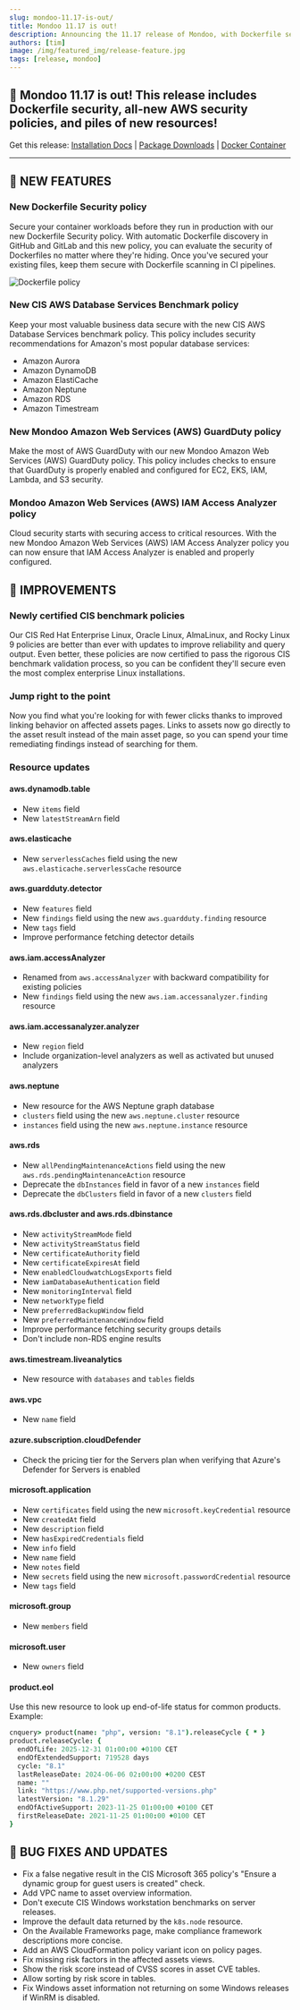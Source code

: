 ```yaml
---
slug: mondoo-11.17-is-out/
title: Mondoo 11.17 is out!
description: Announcing the 11.17 release of Mondoo, with Dockerfile security, all-new AWS security policies, and piles of new resources!
authors: [tim]
image: /img/featured_img/release-feature.jpg
tags: [release, mondoo]
---
```


## 🥳 Mondoo 11.17 is out! This release includes Dockerfile security, all-new AWS security policies, and piles of new resources!

Get this release: [Installation Docs](https://mondoo.com/docs/cnspec/) | [Package Downloads](https://releases.mondoo.com/cnspec/) | [Docker Container](https://hub.docker.com/r/mondoo/cnspec)

---

## 🎉 NEW FEATURES

### New Dockerfile Security policy

Secure your container workloads before they run in production with our new Dockerfile Security policy. With automatic Dockerfile discovery in GitHub and GitLab and this new policy, you can evaluate the security of Dockerfiles no matter where they're hiding. Once you've secured your existing files, keep them secure with Dockerfile scanning in CI pipelines.

![Dockerfile policy](/img/releases/2024-08-13-mondoo-11.17-is-out/dockerfile.png)

### New CIS AWS Database Services Benchmark policy

Keep your most valuable business data secure with the new CIS AWS Database Services benchmark policy. This policy includes security recommendations for Amazon's most popular database services:

- Amazon Aurora
- Amazon DynamoDB
- Amazon ElastiCache
- Amazon Neptune
- Amazon RDS
- Amazon Timestream

### New Mondoo Amazon Web Services (AWS) GuardDuty policy

Make the most of AWS GuardDuty with our new Mondoo Amazon Web Services (AWS) GuardDuty policy. This policy includes checks to ensure that GuardDuty is properly enabled and configured for EC2, EKS, IAM, Lambda, and S3 security.

### Mondoo Amazon Web Services (AWS) IAM Access Analyzer policy

Cloud security starts with securing access to critical resources. With the new Mondoo Amazon Web Services (AWS) IAM Access Analyzer policy you can now ensure that IAM Access Analyzer is enabled and properly configured.

## 🧹 IMPROVEMENTS

### Newly certified CIS benchmark policies

Our CIS Red Hat Enterprise Linux, Oracle Linux, AlmaLinux, and Rocky Linux 9 policies are better than ever with updates to improve reliability and query output. Even better, these policies are now certified to pass the rigorous CIS benchmark validation process, so you can be confident they'll secure even the most complex enterprise Linux installations.

### Jump right to the point

Now you find what you're looking for with fewer clicks thanks to improved linking behavior on affected assets pages. Links to assets now go directly to the asset result instead of the main asset page, so you can spend your time remediating findings instead of searching for them.

### Resource updates

#### aws.dynamodb.table

- New `items` field
- New `latestStreamArn` field

#### aws.elasticache

- New `serverlessCaches` field using the new `aws.elasticache.serverlessCache` resource

#### aws.guardduty.detector

- New `features` field
- New `findings` field using the new `aws.guardduty.finding` resource
- New `tags` field
- Improve performance fetching detector details

#### aws.iam.accessAnalyzer

- Renamed from `aws.accessAnalyzer` with backward compatibility for existing policies
- New `findings` field using the new `aws.iam.accessanalyzer.finding` resource

#### aws.iam.accessanalyzer.analyzer

- New `region` field
- Include organization-level analyzers as well as activated but unused analyzers

#### aws.neptune

- New resource for the AWS Neptune graph database
- `clusters` field using the new `aws.neptune.cluster` resource
- `instances` field using the new `aws.neptune.instance` resource

#### aws.rds

- New `allPendingMaintenanceActions` field using the new `aws.rds.pendingMaintenanceAction` resource
- Deprecate the `dbInstances` field in favor of a new `instances` field
- Deprecate the `dbClusters` field in favor of a new `clusters` field

#### aws.rds.dbcluster and aws.rds.dbinstance

- New `activityStreamMode` field
- New `activityStreamStatus` field
- New `certificateAuthority` field
- New `certificateExpiresAt` field
- New `enabledCloudwatchLogsExports` field
- New `iamDatabaseAuthentication` field
- New `monitoringInterval` field
- New `networkType` field
- New `preferredBackupWindow` field
- New `preferredMaintenanceWindow` field
- Improve performance fetching security groups details
- Don't include non-RDS engine results

#### aws.timestream.liveanalytics

- New resource with `databases` and `tables` fields

#### aws.vpc

- New `name` field

#### azure.subscription.cloudDefender

- Check the pricing tier for the Servers plan when verifying that Azure's Defender for Servers is enabled

#### microsoft.application

- New `certificates` field using the new `microsoft.keyCredential` resource
- New `createdAt` field
- New `description` field
- New `hasExpiredCredentials` field
- New `info` field
- New `name` field
- New `notes` field
- New `secrets` field using the new `microsoft.passwordCredential` resource
- New `tags` field

#### microsoft.group

- New `members` field

#### microsoft.user

- New `owners` field

#### product.eol

Use this new resource to look up end-of-life status for common products. Example:

```coffee
cnquery> product(name: "php", version: "8.1").releaseCycle { * }
product.releaseCycle: {
  endOfLife: 2025-12-31 01:00:00 +0100 CET
  endOfExtendedSupport: 719528 days
  cycle: "8.1"
  lastReleaseDate: 2024-06-06 02:00:00 +0200 CEST
  name: ""
  link: "https://www.php.net/supported-versions.php"
  latestVersion: "8.1.29"
  endOfActiveSupport: 2023-11-25 01:00:00 +0100 CET
  firstReleaseDate: 2021-11-25 01:00:00 +0100 CET
}
```

## 🐛 BUG FIXES AND UPDATES

- Fix a false negative result in the CIS Microsoft 365 policy's "Ensure a dynamic group for guest users is created" check.
- Add VPC name to asset overview information.
- Don't execute CIS Windows workstation benchmarks on server releases.
- Improve the default data returned by the `k8s.node` resource.
- On the Available Frameworks page, make compliance framework descriptions more concise.
- Add an AWS CloudFormation policy variant icon on policy pages.
- Fix missing risk factors in the affected assets views.
- Show the risk score instead of CVSS scores in asset CVE tables.
- Allow sorting by risk score in tables.
- Fix Windows asset information not returning on some Windows releases if WinRM is disabled.
